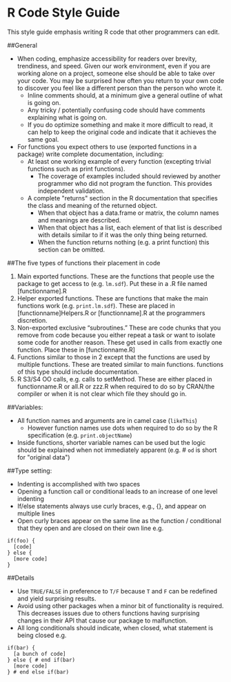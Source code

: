 # R Code Style Guide

This style guide emphasis writing R code that other programmers can edit. 

##General

- When coding, emphasize accessibility for readers over brevity, trendiness, and speed. Given our work environment, even if you are working alone on a project, someone else should be able to take over your code. You may be surprised how often you return to your own code to discover you feel like a different person than the person who wrote it. 
  - Inline comments should, at a minimum give a general outline of what is going on.
  - Any tricky / potentially confusing code should have comments explaining what is going on.
  - If you do optimize something and make it more difficult to read, it can help to keep the original code and indicate that it achieves the same goal.
- For functions you expect others to use (exported functions in a package) write complete documentation, including: 
  - At least one working example of every function (excepting trivial functions such as print functions). 
    - The coverage of examples included should reviewed by another programmer who did not program the function. This provides independent validation. 
  - A complete "returns" section in the R documentation that specifies the class and meaning of the returned object. 
    - When that object has a data.frame or matrix, the column names and meanings are described.
    - When that object has a list, each element of that list is described with details similar to if it was the only thing being returned.
    - When the function returns nothing (e.g. a print function) this section can be omitted.

##The five types of functions their placement in code

1. Main exported functions. These are the functions that people use the package to get access to (e.g. `lm.sdf`). Put these in a .R file named [functionname].R
2. Helper exported functions. These are functions that make the main functions work (e.g. `print.lm.sdf`). These are placed in [functionname]Helpers.R or [functionname].R at the programmers discretion.
3. Non-exported exclusive “subroutines.” These are code chunks that you remove from code because you either repeat a task or want to isolate some code for another reason. These get used in calls from exactly one function. Place these in [functionname.R]
4. Functions similar to those in 2 except that the functions are used by multiple functions. These are treated similar to main functions. functions of this type should include documentation.
5. R S3/S4 OO calls, e.g. calls to setMethod. These are either placed in functionname.R or all.R or zzz.R when required to do so by CRAN/the compiler or when it is not clear which file they should go in.

##Variables:
- All function names and arguments are in camel case (`likeThis`) 
  - However function names use dots when required to do so by the R specification (e.g. `print.objectName`)
- Inside functions, shorter variable names can be used but the logic should be explained when not immediately apparent (e.g. # `od` is short for "original data")

##Type setting: 
- Indenting is accomplished with two spaces
- Opening a function call or conditional leads to an increase of one level indenting
- If/else statements always use curly braces, e.g., {}, and appear on multiple lines
- Open curly braces appear on the same line as the function / conditional that they open and are closed on their own line e.g.
```
if(foo) {
  [code]
} else {
  [more code]
}
```

##Details
- Use `TRUE/FALSE` in preference to `T/F` because `T` and `F` can be redefined and yield surprising results.
- Avoid using other packages when a minor bit of functionality is required. This decreases issues due to others functions having surprising changes in their API that cause our package to malfunction.
- All long conditionals should indicate, when closed, what statement is being closed e.g.
```
if(bar) {
  [a bunch of code]
} else { # end if(bar) 
  [more code]
} # end else if(bar)
```


